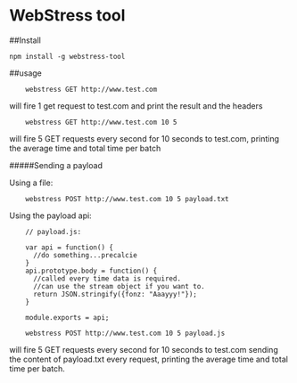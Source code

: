 WebStress tool
==============

##Install

```
npm install -g webstress-tool
```

##usage

```
	webstress GET http://www.test.com 
```
will fire 1 get request to test.com and print the result and the headers


```
	webstress GET http://www.test.com 10 5
```
will fire 5 GET requests every second for 10 seconds to test.com, printing the average time and total time per batch

#####Sending a payload

Using a file:
```
	webstress POST http://www.test.com 10 5 payload.txt
```
Using the payload api:
```
	// payload.js:
	
	var api = function() {
	  //do something...precalcie
	}
	api.prototype.body = function() {
	  //called every time data is required.
	  //can use the stream object if you want to.
	  return JSON.stringify({fonz: "Aaayyy!"});
	}
	
	module.exports = api;
```

```	
	webstress POST http://www.test.com 10 5 payload.js
```

will fire 5 GET requests every second for 10 seconds to test.com sending the content of payload.txt every request, 
printing the average time and total time per batch.
